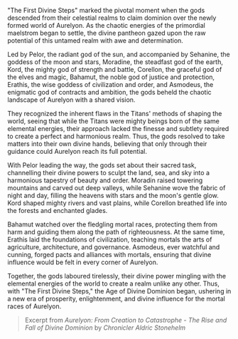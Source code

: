 "The First Divine Steps" marked the pivotal moment when the gods descended from their celestial realms to claim dominion over the newly formed world of Aurelyon. As the chaotic energies of the primordial maelstrom began to settle, the divine pantheon gazed upon the raw potential of this untamed realm with awe and determination.

Led by Pelor, the radiant god of the sun, and accompanied by Sehanine, the goddess of the moon and stars, Moradine, the steadfast god of the earth, Kord, the mighty god of strength and battle, Corellon, the graceful god of the elves and magic, Bahamut, the noble god of justice and protection, Erathis, the wise goddess of civilization and order, and Asmodeus, the enigmatic god of contracts and ambition, the gods beheld the chaotic landscape of Aurelyon with a shared vision.

They recognized the inherent flaws in the Titans' methods of shaping the world, seeing that while the Titans were mighty beings born of the same elemental energies, their approach lacked the finesse and subtlety required to create a perfect and harmonious realm. Thus, the gods resolved to take matters into their own divine hands, believing that only through their guidance could Aurelyon reach its full potential.

With Pelor leading the way, the gods set about their sacred task, channelling their divine powers to sculpt the land, sea, and sky into a harmonious tapestry of beauty and order. Moradin raised towering mountains and carved out deep valleys, while Sehanine wove the fabric of night and day, filling the heavens with stars and the moon's gentle glow. Kord shaped mighty rivers and vast plains, while Corellon breathed life into the forests and enchanted glades.

Bahamut watched over the fledgling mortal races, protecting them from harm and guiding them along the path of righteousness. At the same time, Erathis laid the foundations of civilization, teaching mortals the arts of agriculture, architecture, and governance. Asmodeus, ever watchful and cunning, forged pacts and alliances with mortals, ensuring that divine influence would be felt in every corner of Aurelyon.

Together, the gods laboured tirelessly, their divine power mingling with the elemental energies of the world to create a realm unlike any other. Thus, with "The First Divine Steps," the Age of Divine Dominion began, ushering in a new era of prosperity, enlightenment, and divine influence for the mortal races of Aurelyon.

> Excerpt from _Aurelyon: From Creation to Catastrophe - The Rise and Fall of Divine Dominion_ by _Chronicler Aldric Stonehelm_